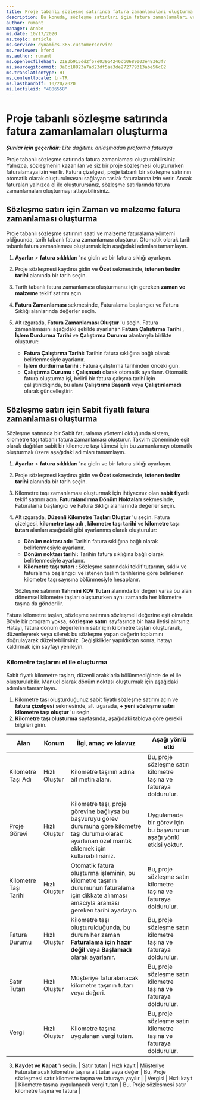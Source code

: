 ```yaml
---
title: Proje tabanlı sözleşme satırında fatura zamanlamaları oluşturma
description: Bu konuda, sözleşme satırları için fatura zamanlamaları ve kilometre taşları oluşturma hakkında bilgiler sağlanmaktadır.
author: rumant
manager: Annbe
ms.date: 10/17/2020
ms.topic: article
ms.service: dynamics-365-customerservice
ms.reviewer: kfend
ms.author: rumant
ms.openlocfilehash: 2183b915dd2f67e03964246cb0689003e48363f7
ms.sourcegitcommit: 3a0c18823a7ad23df5aa3de272779313abe56c82
ms.translationtype: HT
ms.contentlocale: tr-TR
ms.lasthandoff: 10/20/2020
ms.locfileid: "4086558"
---
```

# <a name="creating-invoice-schedules-on-a-project-based-contract-line"></a>Proje tabanlı sözleşme satırında fatura zamanlamaları oluşturma

_**Şunlar için geçerlidir:** Lite dağıtımı: anlaşmadan proforma faturaya_


Proje tabanlı sözleşme satırında fatura zamanlaması oluşturabilirsiniz. Yalnızca, sözleşmenin kazanılan ve siz bir proje sözleşmesi oluştururken faturalamaya izin verilir. Fatura çizelgesi, proje tabanlı bir sözleşme satırının otomatik olarak oluşturulmasını sağlayan taslak faturalarına izin verir. Ancak faturaları yalnızca el ile oluşturursanız, sözleşme satırlarında fatura zamanlamaları oluşturmayı atlayabilirsiniz.

## <a name="create-a-time-and-material-invoice-schedule-for-a-contract-line"></a>Sözleşme satırı için Zaman ve malzeme fatura zamanlaması oluşturma

Proje tabanlı sözleşme satırının saati ve malzeme faturalama yöntemi oldğuunda, tarih tabanlı fatura zamanlaması oluşturur. Otomatik olarak tarih tabanlı fatura zamanlaması oluşturmak için aşağıdaki adımları tamamlayın.

1. **Ayarlar** > **fatura sıklıkları** 'na gidin ve bir fatura sıklığı ayarlayın.
2. Proje sözleşmesi kaydına gidin ve **Özet** sekmesinde, **istenen teslim tarihi** alanında bir tarih seçin.
3. Tarih tabanlı fatura zamanlaması oluşturmanız için gereken **zaman ve malzeme** teklif satırını açın. 
4. **Fatura Zamanlaması** sekmesinde, Faturalama başlangıcı ve Fatura Sıklığı alanlarında değerler seçin.
5. Alt ızgarada, **Fatura Zamanlaması Oluştur** 'u seçin. Fatura zamanlamasını aşağıdaki şekilde ayarlanan **Fatura Çalıştırma Tarihi** , **İşlem Durdurma Tarihi** ve **Çalıştırma Durumu** alanlarıyla birlikte oluşturur:

    - **Fatura Çalıştırma Tarihi:** Tarihin fatura sıklığına bağlı olarak belirlenmesiyle ayarlanır.
    - **İşlem durdurma tarihi** : Fatura çalıştırma tarihinden önceki gün.
    - **Çalıştırma Durumu** : **Çalışmadı** olarak otomatik ayarlanır. Otomatik fatura oluşturma işi, belirli bir fatura çalışma tarihi için çalıştırıldığında, bu alanı **Çalıştırma Başarılı** veya **Çalıştırılamadı** olarak güncelleştirir.


## <a name="create-a-fixed-price-invoice-schedule-for-a-contract-line"></a>Sözleşme satırı için Sabit fiyatlı fatura zamanlaması oluşturma

Sözleşme satırında bir Sabit faturalama yöntemi olduğunda sistem, kilometre taşı tabanlı fatura zamanlaması oluşturur. Takvim döneminde eşit olarak dağıtılan sabit bir kilometre taşı kümesi için bu zamanlamayı otomatik oluşturmak üzere aşağıdaki adımları tamamlayın.

1. **Ayarlar** > **fatura sıklıkları** 'na gidin ve bir fatura sıklığı ayarlayın.
2. Proje sözleşmesi kaydına gidin ve **Özet** sekmesinde, **istenen teslim tarihi** alanında bir tarih seçin.
3. Kilometre taşı zamanlaması oluşturmak için ihtiyacınız olan **sabit fiyatlı** teklif satırını açın. **Faturalandırma Dönüm Noktaları** sekmesinde, Faturalama başlangıcı ve Fatura Sıklığı alanlarında değerler seçin. 
4. Alt ızgarada, **Düzenli Kilometre Taşları Oluştur** 'u seçin. Fatura çizelgesi, **kilometre taşı adı** , **kilometre taşı tarihi** ve **kilometre taşı tutarı** alanları aşağıdaki gibi ayarlanmış olarak oluşturulur:

    - **Dönüm noktası adı:** Tarihin fatura sıklığına bağlı olarak belirlenmesiyle ayarlanır.
    - **Dönüm noktası tarihi:** Tarihin fatura sıklığına bağlı olarak belirlenmesiyle ayarlanır.
    - **Kilometre taşı tutarı** : Sözleşme satırındaki teklif tutarının, sıklık ve faturalama başlangıcı ve istenen teslim tarihlerine göre belirlenen kilometre taşı sayısına bölünmesiyle hesaplanır.

    Sözleşme satırının **Tahmini KDV Tutarı** alanında bir değeri varsa bu alan dönemsel kilometre taşları oluştururken aynı zamanda her kilometre taşına da gönderilir.

Fatura kilometre taşları, sözleşme satırının sözleşmeli değerine eşit olmalıdır. Böyle bir program yoksa, **sözleşme satırı** sayfasında bir hata iletisi alırsınız. Hatayı, fatura dönüm değerlerinin satır için kilometre taşları oluşturarak, düzenleyerek veya silerek bu sözleşme yapan değerin toplamını doğrulayarak düzeltebilirsiniz. Değişiklikler yapıldıktan sonra, hatayı kaldırmak için sayfayı yenileyin.

### <a name="manually-create-milestones"></a>Kilometre taşlarını el ile oluşturma

Sabit fiyatlı kilometre taşları, düzenli aralıklarla bölünmediğinde de el ile oluşturulabilir. Manuel olarak dönüm noktası oluşturmak için aşağıdaki adımları tamamlayın.

1. Kilometre taşı oluşturduğunuz sabit fiyatlı sözleşme satırını açın ve **fatura çizelgesi** sekmesinde, alt ızgarada, **+ yeni sözleşme satırı kilometre taşı oluştur** 'u seçin. 
2. **Kilometre taşı oluşturma** sayfasında, aşağıdaki tabloya göre gerekli bilgileri girin.

| Alan | Konum | İlgi, amaç ve kılavuz | Aşağı yönlü etki |
| --- | --- | --- | --- |
| Kilometre Taşı Adı | Hızlı Oluştur | Kilometre taşının adına ait metin alanı. | Bu, proje sözleşme satırı kilometre taşına ve faturaya doldurulur. |
| Proje Görevi | Hızlı Oluştur | Kilometre taşı, proje görevine bağlıysa bu başvuruyu görev durumuna göre kilometre taşı durumu olarak ayarlanan özel mantık eklemek için kullanabilirsiniz. | Uygulamada bir görev için bu başvurunun aşağı yönlü etkisi yoktur. |
| Kilometre Taşı Tarihi | Hızlı Oluştur | Otomatik fatura oluşturma işleminin, bu kilometre taşının durumunun faturalama için dikkate alınması amacıyla araması gereken tarihi ayarlayın. | Bu, proje sözleşme satırı kilometre taşına ve faturaya doldurulur. |
| Fatura Durumu | Hızlı Oluştur | Kilometre taşı oluşturulduğunda, bu durum her zaman **Faturalama için hazır değil** veya **Başlamadı** olarak ayarlanır. | Bu, proje sözleşme satırı kilometre taşına ve faturaya doldurulur. |
| Satır Tutarı | Hızlı Oluştur | Müşteriye faturalanacak kilometre taşının tutarı veya değeri. | Bu, proje sözleşme satırı kilometre taşına ve faturaya doldurulur. |
| Vergi | Hızlı Oluştur | Kilometre taşına uygulanan vergi tutarı. | Bu, proje sözleşme satırı kilometre taşına ve faturaya doldurulur. |

3. **Kaydet ve Kapat** 'ı seçin.
| Satır tutarı | Hızlı kayıt | Müşteriye Faturalanacak kilometre taşına ait tutar veya değer | Bu, Proje sözleşmesi satır kilometre taşına ve faturaya yayılır | | Vergisi | Hızlı kayıt | Kilometre taşına uygulanacak vergi tutarı | Bu, Proje sözleşmesi satır kilometre taşına ve fatura |
